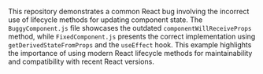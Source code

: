 This repository demonstrates a common React bug involving the incorrect use of lifecycle methods for updating component state. The `BuggyComponent.js` file showcases the outdated `componentWillReceiveProps` method, while `FixedComponent.js` presents the correct implementation using `getDerivedStateFromProps` and the `useEffect` hook. This example highlights the importance of using modern React lifecycle methods for maintainability and compatibility with recent React versions.